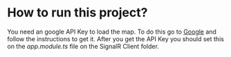 # How to run this project?

You need an google API Key to load the map. To do this go to <a href="https://developers.google.com/maps/documentation/javascript/get-api-key" target="_blank">Google</a> and follow the instructions to get it. After you get the API Key you should set this on the *app.module.ts* file on the SignalR Client folder.

